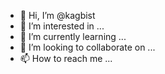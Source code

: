 - 👋 Hi, I’m @kagbist
- 👀 I’m interested in ...
- 🌱 I’m currently learning ...
- 💞️ I’m looking to collaborate on ...
- 📫 How to reach me ...

<!---
kagbist/kagbist is a ✨ special ✨ repository because its `README.md` (this file) appears on your GitHub profile.
You can click the Preview link to take a look at your changes.
--->
